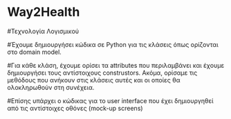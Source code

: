 # Way2Health
#Τεχνολογία Λογισμικού

#Έχουμε δημιουργήσει κώδικα σε Python για τις κλάσεις όπως ορίζονται στο domain model. 

#Για κάθε κλάση, έχουμε ορίσει τα attributes που περιλαμβάνει και έχουμε δημιουργήσει τους αντίστοιχους construstors. Ακόμα, ορίσαμε τις μεθόδους που ανήκουν στις κλάσεις αυτές και οι οποίες θα ολοκληρωθούν στη συνέχεια.  

#Επίσης υπάρχει o κώδικας για το user interface που έχει δημιουργηθεί από τις αντίστοιχες οθόνες (mock-up screens)

